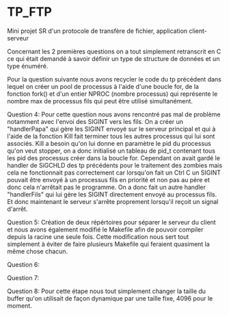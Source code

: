 # TP_FTP
Mini projet SR d'un protocole de transfère de fichier, application client-serveur


Concernant les 2 premières questions on a tout simplement retranscrit en C ce qui était demandé à savoir définir un type de structure de données et un type énuméré.

Pour la question suivante nous avons recycler le code du tp précédent dans lequel on créer un pool de processus à l'aide d'une boucle for, de la fonction fork() et d'un entier NPROC (nombre processus) qui représente le nombre max de processus fils qui peut être utilisé simultanément. 

Question 4: Pour cette question nous avons rencontré pas mal de problème notamment avec l'envoi des SIGINT vers les fils. On a créer un "handlerPapa" qui gère les SIGINT envoyé sur le serveur principal et qui à l'aide de la fonction Kill fait terminer tous les autres processus qui lui sont associés. Kill a besoin qu'on lui donne en paramètre le pid du processus qu'on veut stopper, on a donc initialisé un tableau de pid_t contenant tous les pid des processus créer dans la boucle for. Cependant on avait gardé le handler de SiGCHLD des tp précédents pour le traitement des zombies mais cela ne fonctionnait pas correctement car lorsqu'on fait un Ctrl C un SIGINT pouvait être envoyé à un processus fils en priorité et non pas au père et donc cela n'arrêtait pas le programme. On a donc fait un autre handler "handlerFils" qui lui gère les SIGINT directement envoyé au processus fils. Et donc maintenant le serveur s'arrête proprement lorsqu'il reçoit un signal d'arrêt.

Question 5: Création de deux répértoires pour séparer le serveur du client et nous avons également modifié le Makefile afin de pouvoir compiler depuis la racine une seule fois. Cette modification nous sert tout simplement à éviter de faire plusieurs Makefile qui feraient quasiment la même chose chacun.

Question 6:

Question 7: 

Question 8: Pour cette étape nous tout simplement changer la taille du buffer qu'on utilisait de façon dynamique par une taille fixe, 4096 pour le moment. 